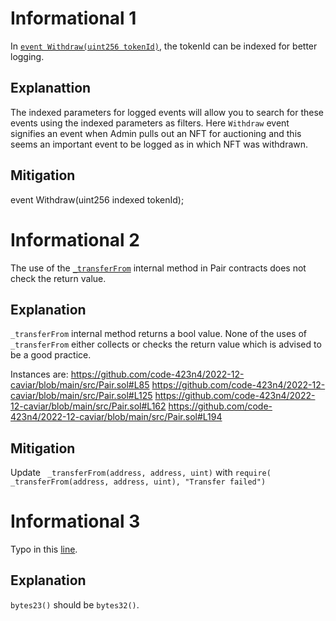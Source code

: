 # Informational 1
In [`event Withdraw(uint256 tokenId)`](https://github.com/code-423n4/2022-12-caviar/blob/main/src/Pair.sol#L37), the tokenId can be indexed for better logging. 

## Explanattion
The indexed parameters for logged events will allow you to search for these events using the indexed parameters as filters. Here `Withdraw` event signifies an event when Admin pulls out an NFT for auctioning and this seems an important event to be logged as in which NFT was withdrawn.

## Mitigation
event Withdraw(uint256 indexed tokenId);

# Informational 2
The use of the [`_transferFrom`](https://github.com/code-423n4/2022-12-caviar/blob/main/src/Pair.sol#L447) internal method in Pair contracts does not check the return value.

## Explanation
`_transferFrom` internal method returns a bool value. None of the uses of `_transferFrom` either collects or checks the return value which is advised to be a good practice.

Instances are:
https://github.com/code-423n4/2022-12-caviar/blob/main/src/Pair.sol#L85
https://github.com/code-423n4/2022-12-caviar/blob/main/src/Pair.sol#L125
https://github.com/code-423n4/2022-12-caviar/blob/main/src/Pair.sol#L162
https://github.com/code-423n4/2022-12-caviar/blob/main/src/Pair.sol#L194

## Mitigation
Update ` _transferFrom(address, address, uint)` with `require( _transferFrom(address, address, uint), "Transfer failed")`

# Informational 3
Typo in this [line](https://github.com/code-423n4/2022-12-caviar/blob/main/src/Pair.sol#L465).

## Explanation
`bytes23()` should be `bytes32()`.

